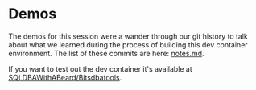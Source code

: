 # Demos

The demos for this session were a wander through our git history to talk about what we learned during the process of building this dev container environment. The list of these commits are here: [notes.md](https://github.com/SQLDBAWithABeard/Bitsdbatools/blob/main/Notes.md).

If you want to test out the dev container it's available at [SQLDBAWithABeard/Bitsdbatools](https://github.com/SQLDBAWithABeard/Bitsdbatools).
